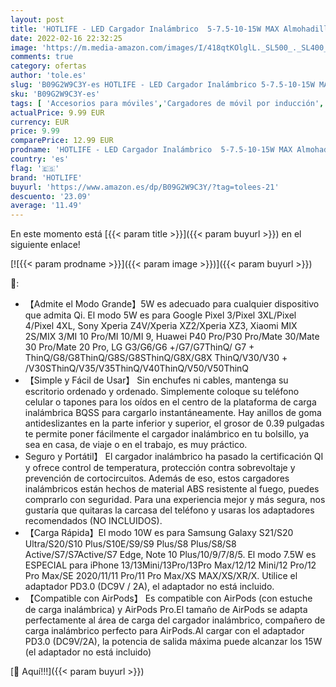 ```yaml
---
layout: post
title: 'HOTLIFE - LED Cargador Inalámbrico  5-7.5-10-15W MAX Almohadilla de Carga Inalámbrica Compatible con iPhone 13/12/12 Mini /12 Pro Max/11  Samsung Galaxy S21 / S20 / Note 10  AirPods Pro  No Adaptador de AC '
date: 2022-02-16 22:32:25
image: 'https://m.media-amazon.com/images/I/418qtKOlglL._SL500_._SL400_.jpg'
comments: true
category: ofertas
author: 'tole.es'
slug: 'B09G2W9C3Y-es HOTLIFE - LED Cargador Inalámbrico 5-7.5-10-15W MAX...'
sku: 'B09G2W9C3Y-es'
tags: [ 'Accesorios para móviles','Cargadores de móvil por inducción','Cargadores para móviles','Comunicación móvil y accesorios','Electrónica','hotlife','iphone', ]
actualPrice: 9.99 EUR
currency: EUR
price: 9.99
comparePrice: 12.99 EUR
prodname: 'HOTLIFE - LED Cargador Inalámbrico  5-7.5-10-15W MAX Almohadilla de Carga Inalámbrica Compatible con iPhone 13/12/12 Mini /12 Pro Max/11  Samsung Galaxy S21 / S20 / Note 10  AirPods Pro  No Adaptador de AC '
country: 'es'
flag: '🇪🇸'
brand: 'HOTLIFE'
buyurl: 'https://www.amazon.es/dp/B09G2W9C3Y/?tag=tolees-21'
descuento: '23.09'
average: '11.49'
---
```


En este momento está [{{< param title >}}]({{< param buyurl >}}) en el siguiente enlace!

[![{{< param prodname >}}]({{< param image >}})]({{< param buyurl >}})

🔎:

- 【Admite el Modo Grande】5W es adecuado para cualquier dispositivo que admita Qi. El modo 5W es para Google Pixel 3/Pixel 3XL/Pixel 4/Pixel 4XL, Sony Xperia Z4V/Xperia XZ2/Xperia XZ3, Xiaomi MIX 2S/MIX 3/MI 10 Pro/MI 10/MI 9, Huawei P40 Pro/P30 Pro/Mate 30/Mate 30 Pro/Mate 20 Pro, LG G3/G6/G6 +/G7/G7ThinQ/ G7 + ThinQ/G8/G8ThinQ/G8S/G8SThinQ/G8X/G8X ThinQ/V30/V30 + /V30SThinQ/V35/V35ThinQ/V40ThinQ/V50/V50ThinQ
- 【Simple y Fácil de Usar】 Sin enchufes ni cables, mantenga su escritorio ordenado y ordenado. Simplemente coloque su teléfono celular o tapones para los oídos en el centro de la plataforma de carga inalámbrica BQSS para cargarlo instantáneamente. Hay anillos de goma antideslizantes en la parte inferior y superior, el grosor de 0.39 pulgadas te permite poner fácilmente el cargador inalámbrico en tu bolsillo, ya sea en casa, de viaje o en el trabajo, es muy práctico.
- Seguro y Portátil】 El cargador inalámbrico ha pasado la certificación QI y ofrece control de temperatura, protección contra sobrevoltaje y prevención de cortocircuitos. Además de eso, estos cargadores inalámbricos están hechos de material ABS resistente al fuego, puedes comprarlo con seguridad. Para una experiencia mejor y más segura, nos gustaría que quitaras la carcasa del teléfono y usaras los adaptadores recomendados (NO INCLUIDOS).
- 【Carga Rápida】El modo 10W es para Samsung Galaxy S21/S20 Ultra/S20/S10 Plus/S10E/S9/S9 Plus/S8 Plus/S8/S8 Active/S7/S7Active/S7 Edge, Note 10 Plus/10/9/7/8/5. El modo 7.5W es ESPECIAL para iPhone 13/13Mini/13Pro/13Pro Max/12/12 Mini/12 Pro/12 Pro Max/SE 2020/11/11 Pro/11 Pro Max/XS MAX/XS/XR/X. Utilice el adaptador PD3.0 (DC9V / 2A), el adaptador no está incluido.
- 【Compatible con AirPods】 Es compatible con AirPods (con estuche de carga inalámbrica) y AirPods Pro.El tamaño de AirPods se adapta perfectamente al área de carga del cargador inalámbrico, compañero de carga inalámbrico perfecto para AirPods.Al cargar con el adaptador PD3.0 (DC9V/2A), la potencia de salida máxima puede alcanzar los 15W (el adaptador no está incluido)

[🛒 Aquí!!!]({{< param buyurl >}})
